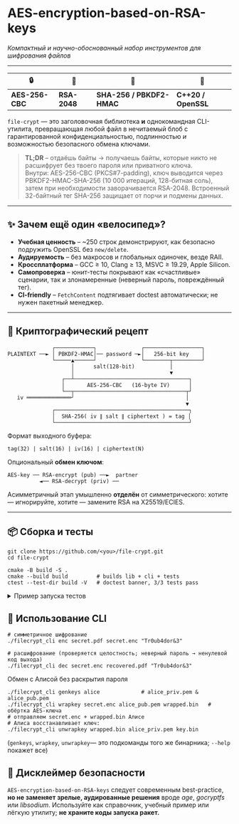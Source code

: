 # **AES-encryption-based-on-RSA-keys**

*Компактный и научно-обоснованный набор инструментов для шифрования файлов*

---

<div align="center">

| 🔒 | 🔑 | 🧪 | 🚀 |
|---|---|---|---|
| **AES-256-CBC** | **RSA-2048** | **SHA-256 / PBKDF2-HMAC** | **C++20 / OpenSSL** |

</div>

`file-crypt` — это заголовочная библиотека **и** однокомандная CLI-утилита, превращающая любой файл в нечитаемый блоб с гарантированной конфиденциальностью, подлинностью *и* возможностью безопасного обмена ключами.

> **TL;DR** – отдаёшь байты → получаешь байты, которые никто не расшифрует без твоего пароля или приватного ключа.  
> Внутри: AES-256-CBC (PKCS#7-padding), ключ выводится через PBKDF2-HMAC-SHA-256 (10 000 итераций, 128-битная соль), затем при необходимости заворачивается RSA-2048. Встроенный 32-байтный тег SHA-256 защищает от порчи и подмены данных.

---

## ✨ Зачем ещё один «велосипед»?

* **Учебная ценность** – ~250 строк демонстрируют, как безопасно подружить OpenSSL без `new/delete`.  
* **Аудируемость** – без макросов и глобальных одиночек, везде RAII.  
* **Кроссплатформа** – GCC ≥ 10, Clang ≥ 13, MSVC ≥ 19.29, Apple Silicon.  
* **Самопроверка** – юнит-тесты покрывают как «счастливые» сценарии, так и злонамеренные (неверный пароль, повреждённый тег).  
* **CI-friendly** – `FetchContent` подтягивает doctest автоматически; не нужен пакетный менеджер.

---

## 🔬 Криптографический рецепт

```
              ┌────────────┐              ┌──────────────────┐
PLAINTEXT ──► │ PBKDF2-HMAC│── password ─►│   256-bit key    │
              └─────▲──────┘              └────────┬─────────┘
                    │      salt(128-bit)           │
                    │                              ▼
                 ┌──┴────────────────────────────────────┐
                 │       AES-256-CBC   (16-byte IV)      │
                 └──┬───────────────────────────────────┬┘
   iv ══════════════╯                                   │
                                                        ▼
              ┌──────────────────────────────────────────┐
              │  SHA-256( iv ∥ salt ∥ ciphertext ) = tag │
              └──────────────────────────────────────────┘
```

Формат выходного буфера:
```
tag(32) | salt(16) | iv(16) | ciphertext(N)
```
Опциональный **обмен ключом**:
```
AES-key ── RSA-encrypt (pub) ──►  partner
          ◄── RSA-decrypt (priv) ──
```

Асимметричный этап умышленно **отделён** от симметрического: хотите — игнорируйте, хотите — замените RSA на X25519/ECIES.

---

## 📦 Сборка и тесты
```
git clone https://github.com/<you>/file-crypt.git
cd file-crypt

cmake -B build -S .
cmake --build build         # builds lib + cli + tests
ctest --test-dir build -V   # doctest banner, 3/3 tests pass
```
<details> <summary>Пример запуска тестов</summary>

  ```
[doctest] doctest version is 2.4.11
[doctest] run with "--help" for options
===============================================================================
tests.cpp:5:
TEST CASE:  AES round-trip
...
[doctest] test cases:      3 |      3 passed | 0 failed | 0 skipped
[doctest] assertions:      7 |      7 passed | 0 failed
```
</details>

## 🚀 Использование CLI

```
# симметричное шифрование
./filecrypt_cli enc secret.pdf secret.enc "Tr0ub4dor&3"

# расшифрование (проверяется целостность; неверный пароль → ненулевой код выхода)
./filecrypt_cli dec secret.enc recovered.pdf "Tr0ub4dor&3"
```

Обмен с Алиcой без раскрытия пароля

```
./filecrypt_cli genkeys alice             # alice_priv.pem & alice_pub.pem
./filecrypt_cli wrapkey secret.enc alice_pub.pem wrapped.bin   # обёртка AES-ключа
# отправляем secret.enc + wrapped.bin Алисе
# Алиса восстанавливает ключ:
./filecrypt_cli unwrapkey wrapped.bin alice_priv.pem key.bin
```

(`genkeys`, `wrapkey`, `unwrapkey`— это подкоманды того же бинарника; `--help` покажет все)

## 🔐 Дисклеймер безопасности

`AES-encryption-based-on-RSA-keys` следует современным best-practice, **но не заменяет зрелые, аудированные решения** вроде *age*, *gocryptfs* или *libsodium*. Используйте как справочник, учебный пример или лёгкую утилиту; **не храните коды запуска ракет.**
